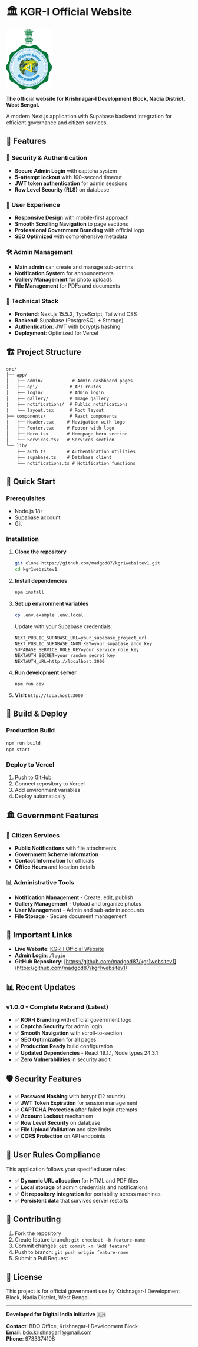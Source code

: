 # 🏛️ KGR-I Official Website

![KGR-I Logo](public/logo/logo.png)

**The official website for Krishnagar-I Development Block, Nadia District, West Bengal.**

A modern Next.js application with Supabase backend integration for efficient governance and citizen services.

## 🌟 Features

### 🔐 Security & Authentication
- **Secure Admin Login** with captcha system
- **5-attempt lockout** with 100-second timeout
- **JWT token authentication** for admin sessions
- **Row Level Security (RLS)** on database

### 🎨 User Experience
- **Responsive Design** with mobile-first approach
- **Smooth Scrolling Navigation** to page sections
- **Professional Government Branding** with official logo
- **SEO Optimized** with comprehensive metadata

### 🛠️ Admin Management
- **Main admin** can create and manage sub-admins
- **Notification System** for announcements
- **Gallery Management** for photo uploads
- **File Management** for PDFs and documents

### 🚀 Technical Stack
- **Frontend**: Next.js 15.5.2, TypeScript, Tailwind CSS
- **Backend**: Supabase (PostgreSQL + Storage)
- **Authentication**: JWT with bcryptjs hashing
- **Deployment**: Optimized for Vercel

## 🏗️ Project Structure

```
src/
├── app/
│   ├── admin/           # Admin dashboard pages
│   ├── api/            # API routes
│   ├── login/          # Admin login
│   ├── gallery/        # Image gallery
│   ├── notifications/  # Public notifications
│   └── layout.tsx      # Root layout
├── components/         # React components
│   ├── Header.tsx     # Navigation with logo
│   ├── Footer.tsx     # Footer with logo
│   ├── Hero.tsx       # Homepage hero section
│   └── Services.tsx   # Services section
└── lib/
    ├── auth.ts        # Authentication utilities
    ├── supabase.ts    # Database client
    └── notifications.ts # Notification functions
```

## 🚀 Quick Start

### Prerequisites
- Node.js 18+
- Supabase account
- Git

### Installation

1. **Clone the repository**
   ```bash
   git clone https://github.com/madgod87/kgr1websitev1.git
   cd kgr1websitev1
   ```

2. **Install dependencies**
   ```bash
   npm install
   ```

3. **Set up environment variables**
   ```bash
   cp .env.example .env.local
   ```
   Update with your Supabase credentials:
   ```env
   NEXT_PUBLIC_SUPABASE_URL=your_supabase_project_url
   NEXT_PUBLIC_SUPABASE_ANON_KEY=your_supabase_anon_key
   SUPABASE_SERVICE_ROLE_KEY=your_service_role_key
   NEXTAUTH_SECRET=your_random_secret_key
   NEXTAUTH_URL=http://localhost:3000
   ```

4. **Run development server**
   ```bash
   npm run dev
   ```

5. **Visit** `http://localhost:3000`

## 🔧 Build & Deploy

### Production Build
```bash
npm run build
npm start
```

### Deploy to Vercel
1. Push to GitHub
2. Connect repository to Vercel
3. Add environment variables
4. Deploy automatically

## 🏛️ Government Features

### 📢 Citizen Services
- **Public Notifications** with file attachments
- **Government Scheme Information**
- **Contact Information** for officials
- **Office Hours** and location details

### 📊 Administrative Tools
- **Notification Management** - Create, edit, publish
- **Gallery Management** - Upload and organize photos
- **User Management** - Admin and sub-admin accounts
- **File Storage** - Secure document management

## 🔗 Important Links

- **Live Website**: [KGR-I Official Website](https://your-domain.com)
- **Admin Login**: `/login`
- **GitHub Repository**: [https://github.com/madgod87/kgr1websitev1](https://github.com/madgod87/kgr1websitev1)

## 📊 Recent Updates

### v1.0.0 - Complete Rebrand (Latest)
- ✅ **KGR-I Branding** with official government logo
- ✅ **Captcha Security** for admin login
- ✅ **Smooth Navigation** with scroll-to-section
- ✅ **SEO Optimization** for all pages
- ✅ **Production Ready** build configuration
- ✅ **Updated Dependencies** - React 19.1.1, Node types 24.3.1
- ✅ **Zero Vulnerabilities** in security audit

## 🛡️ Security Features

- ✅ **Password Hashing** with bcrypt (12 rounds)
- ✅ **JWT Token Expiration** for session management
- ✅ **CAPTCHA Protection** after failed login attempts
- ✅ **Account Lockout** mechanism
- ✅ **Row Level Security** on database
- ✅ **File Upload Validation** and size limits
- ✅ **CORS Protection** on API endpoints

## 🎯 User Rules Compliance

This application follows your specified user rules:
- ✅ **Dynamic URL allocation** for HTML and PDF files
- ✅ **Local storage** of admin credentials and notifications
- ✅ **Git repository integration** for portability across machines
- ✅ **Persistent data** that survives server restarts

## 🤝 Contributing

1. Fork the repository
2. Create feature branch: `git checkout -b feature-name`
3. Commit changes: `git commit -m 'Add feature'`
4. Push to branch: `git push origin feature-name`
5. Submit a Pull Request

## 📄 License

This project is for official government use by Krishnagar-I Development Block, Nadia District, West Bengal.

---

**Developed for Digital India Initiative** 🇮🇳

**Contact**: BDO Office, Krishnagar-I Development Block  
**Email**: bdo.krishnagar1@gmail.com  
**Phone**: 9733374108
